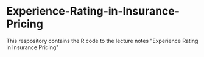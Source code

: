 # Experience-Rating-in-Insurance-Pricing
This respository contains the R code to the lecture notes "Experience Rating in Insurance Pricing"
